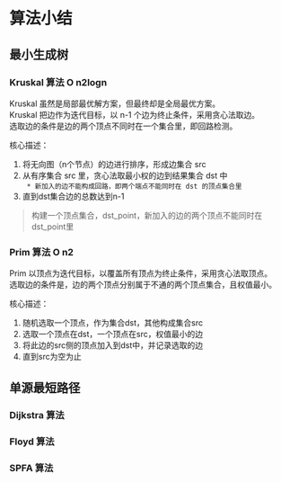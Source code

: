 # 算法小结

## 最小生成树
### Kruskal 算法 O n2logn
Kruskal 虽然是局部最优解方案，但最终却是全局最优方案。   
Kruskal 把边作为迭代目标，以 n-1 个边为终止条件，采用贪心法取边。  
选取边的条件是边的两个顶点不同时在一个集合里，即回路检测。  

核心描述：  
1. 将无向图（n个节点）的边进行排序，形成边集合 src  
2. 从有序集合 src 里，贪心法取最小权的边到结果集合 dst 中  
` * 新加入的边不能构成回路，即两个端点不能同时在 dst 的顶点集合里`  
3. 直到dst集合边的总数达到n-1

> 构建一个顶点集合，dst_point，新加入的边的两个顶点不能同时在dst_point里

### Prim 算法   O n2

Prim 以顶点为迭代目标，以覆盖所有顶点为终止条件，采用贪心法取顶点。  
选取边的条件是，边的两个顶点分别属于不通的两个顶点集合，且权值最小。

核心描述：
1. 随机选取一个顶点，作为集合dst，其他构成集合src
2. 选取一个顶点在dst，一个顶点在src，权值最小的边
3. 将此边的src侧的顶点加入到dst中，并记录选取的边
4. 直到src为空为止


## 单源最短路径

### Dijkstra 算法


### Floyd 算法


### SPFA 算法

